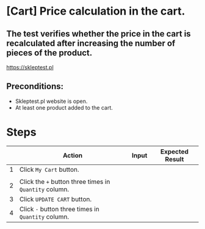 # [Cart] Price calculation in the cart.

## The test verifies whether the price in the cart is recalculated after increasing the number of pieces of the product.

https://skleptest.pl 

## Preconditions:
* Skleptest.pl website is open.
* At least one product added to the cart.

# Steps

|| Action | Input | Expected Result |
|----|--------|-------|-----------------|
|1|Click `My Cart` button.|| |The user is redirected to cart view.
|||| |Url change: https://skleptest.pl/cart/| 
|2|Click the `+` button three times in `Quantity` column.|| |The number of products in the quantity column increases.|
|3|Click `UPDATE CART` button.|| |The price in the cart changes (increases).|
|4| Click `-` button three times in `Quantity` column.|| |The number of products in the quantity column decreases.|
